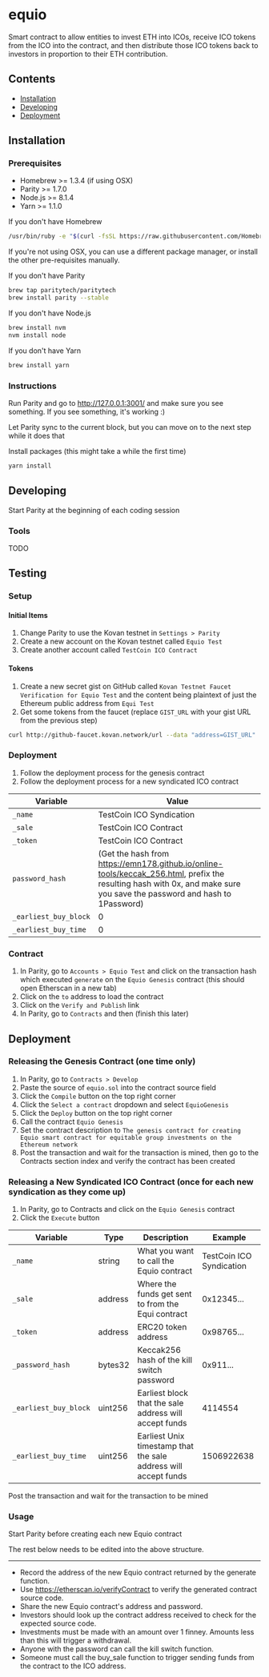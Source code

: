 # equio

Smart contract to allow entities to invest ETH into ICOs, receive ICO tokens from the ICO into the contract, and then distribute those ICO tokens back to investors in proportion to their ETH contribution.

## Contents

* [Installation](#installation)
* [Developing](#developing)
* [Deployment](#deployment)

## Installation

### Prerequisites

* Homebrew >= 1.3.4 (if using OSX)
* Parity >= 1.7.0
* Node.js >= 8.1.4
* Yarn >= 1.1.0

If you don't have Homebrew

```bash
/usr/bin/ruby -e "$(curl -fsSL https://raw.githubusercontent.com/Homebrew/install/master/install)"
```

If you're not using OSX, you can use a different package manager, or install the other pre-requisites manually.

If you don't have Parity

```bash
brew tap paritytech/paritytech
brew install parity --stable
```

If you don't have Node.js

```bash
brew install nvm
nvm install node
```

If you don't have Yarn

```bash
brew install yarn
```

### Instructions

Run Parity and go to http://127.0.0.1:3001/ and make sure you see something. If you see something, it's working :)

Let Parity sync to the current block, but you can move on to the next step while it does that

Install packages (this might take a while the first time)

```bash
yarn install
```

## Developing

Start Parity at the beginning of each coding session

### Tools

TODO

## Testing

### Setup

#### Initial Items

1. Change Parity to use the Kovan testnet in `Settings > Parity`
2. Create a new account on the Kovan testnet called `Equio Test`
3. Create another account called `TestCoin ICO Contract`

#### Tokens

1. Create a new secret gist on GitHub called `Kovan Testnet Faucet Verification for Equio Test` and the content being plaintext of just the Ethereum public address from `Equi Test`
2. Get some tokens from the faucet (replace `GIST_URL` with your gist URL from the previous step)

```bash
curl http://github-faucet.kovan.network/url --data "address=GIST_URL"
```

### Deployment

1. Follow the deployment process for the genesis contract
2. Follow the deployment process for a new syndicated ICO contract

Variable              | Value
--------------------- | -----
`_name`               | TestCoin ICO Syndication
`_sale`               | TestCoin ICO Contract
`_token`              | TestCoin ICO Contract
`password_hash`       | (Get the hash from https://emn178.github.io/online-tools/keccak_256.html, prefix the resulting hash with 0x, and make sure you save the password and hash to 1Password)
`_earliest_buy_block` | 0
`_earliest_buy_time`  | 0

### Contract

1. In Parity, go to `Accounts > Equio Test` and click on the transaction hash which executed `generate` on the `Equio Genesis` contract (this should open Etherscan in a new tab)
2. Click on the `to` address to load the contract
3. Click on the `Verify and Publish` link
3. In Parity, go to `Contracts` and then (finish this later)

## Deployment

### Releasing the Genesis Contract (one time only)

1. In Parity, go to `Contracts > Develop`
2. Paste the source of `equio.sol` into the contract source field
3. Click the `Compile` button on the top right corner
4. Click the `Select a contract` dropdown and select `EquioGenesis`
5. Click the `Deploy` button on the top right corner
6. Call the contract `Equio Genesis`
7. Set the contract description to `The genesis contract for creating Equio smart contract for equitable group investments on the Ethereum network`
8. Post the transaction and wait for the transaction is mined, then go to the Contracts section index and verify the contract has been created

### Releasing a New Syndicated ICO Contract (once for each new syndication as they come up)

1. In Parity, go to Contracts and click on the `Equio Genesis` contract
2. Click the `Execute` button

Variable              | Type    | Description                                                     | Example
--------------------- | ------- | --------------------------------------------------------------- | -------
`_name`               | string  | What you want to call the Equio contract                        | TestCoin ICO Syndication
`_sale`               | address | Where the funds get sent to from the Equi contract              | 0x12345...
`_token`              | address | ERC20 token address                                             | 0x98765...
`_password_hash`      | bytes32 | Keccak256 hash of the kill switch password                      | 0x911...
`_earliest_buy_block` | uint256 | Earliest block that the sale address will accept funds          | 4114554
`_earliest_buy_time`  | uint256 | Earliest Unix timestamp that the sale address will accept funds | 1506922638

Post the transaction and wait for the transaction to be mined

### Usage

Start Parity before creating each new Equio contract

The rest below needs to be edited into the above structure.

-----

- Record the address of the new Equio contract returned by the generate function.
- Use https://etherscan.io/verifyContract to verify the generated contract source code.
- Share the new Equio contract's address and password.
- Investors should look up the contract address received to check for the expected source code.
- Investments must be made with an amount over 1 finney. Amounts less than this will trigger a withdrawal.
- Anyone with the password can call the kill switch function.
- Someone must call the buy_sale function to trigger sending funds from the contract to the ICO address.

